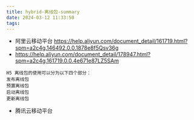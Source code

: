 ```yaml
---
title: hybrid-离线包-summary
date: 2024-03-12 11:33:50
tags:
---
```

- 阿里云移动平台
https://help.aliyun.com/document_detail/161719.html?spm=a2c4g.146492.0.0.1878e8f5Qsv36g
- https://help.aliyun.com/document_detail/178947.html?spm=a2c4g.161719.0.0.4e671e87LZ5SAm
```
H5 离线包的使用可以分为以下四个部分：
发布离线包
预置离线包
启动离线包
更新离线包
```
- 腾讯云移动平台

### 